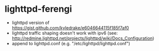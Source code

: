 lighttpd-ferengi
================
* lighttpd version of https://gist.github.com/kyledrake/e6046644115f185f7af0
* lighttpd traffic shaping doesn't work with ipv6 (see: http://redmine.lighttpd.net/projects/lighttpd/wiki/Docs_Configuration)
* append to lighttpd.conf (e.g. "/etc/lighttpd/lighttpd.conf")